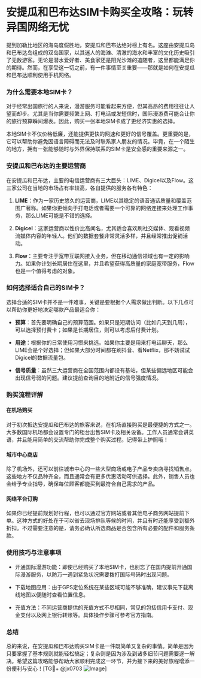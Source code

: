 # 安提瓜和巴布达SIM卡购买全攻略：玩转异国网络无忧

提到加勒比地区的海岛度假胜地，安提瓜和巴布达绝对榜上有名。这座由安提瓜岛和巴布达岛组成的双岛国家，以其迷人的海滩、清澈的海水和丰富的文化历史吸引了无数游客。无论是潜水爱好者、美食家还是阳光沙滩的追随者，这里都能满足你的期待。然而，在享受这一切之前，有一件事情至关重要——那就是如何在安提瓜和巴布达顺利使用手机网络。

### 为什么需要本地SIM卡？

对于经常出国旅行的人来说，漫游服务可能看起来方便，但其高昂的费用往往让人望而却步。尤其是当你需要频繁上网、打电话或发短信时，国际漫游费可能会让你的旅行预算瞬间爆表。因此，购买一张本地SIM卡成了更经济实惠的选择。

本地SIM卡不仅价格低廉，还能提供更快的网速和更好的信号覆盖。更重要的是，它可以帮助你避免因语言障碍而无法及时联系家人朋友的情况。毕竟，在一个陌生的地方，拥有一张能够随时与外界保持联系的SIM卡是安全感的重要来源之一。

### 安提瓜和巴布达的主要运营商

在安提瓜和巴布达，主要的电信运营商有三大巨头：LIME、Digicel以及Flow。这三家公司在当地的市场占有率较高，各自提供的服务各有特色：

1. **LIME**：作为一家历史悠久的运营商，LIME以其稳定的语音通话质量和覆盖范围广著称。如果你更倾向于打电话或者需要一个可靠的网络连接来处理工作事务，那么LIME可能是不错的选择。
   
2. **Digicel**：这家运营商以性价比高闻名，尤其适合喜欢刷社交媒体、观看视频流媒体内容的年轻人。他们的数据套餐非常灵活多样，并且经常推出促销活动。

3. **Flow**：主要专注于宽带互联网接入业务，但在移动通信领域也有一定的影响力。如果你计划长期居住在这里，并且希望获得高质量的家庭宽带服务，Flow也是一个值得考虑的对象。

### 如何选择适合自己的SIM卡？

选择合适的SIM卡并不是一件难事，关键是要根据个人需求做出判断。以下几点可以帮助你更好地决定哪款产品最适合你：

- **预算**：首先要明确自己的预算范围。如果只是短期访问（比如几天到几周），可以选择预付费卡；如果是长期居住，则可以考虑后付费计划。
  
- **用途**：根据你的日常使用习惯来挑选。如果你主要是用来打电话聊天，那么LIME会是个好选择；但如果大部分时间都在刷抖音、看Netflix，那不妨试试Digicel的数据流量包。

- **信号质量**：虽然三大运营商在全国范围内都设有基站，但某些偏远地区可能会出现信号弱的问题。建议提前查询目的地附近的信号强度情况。

### 购买流程详解

#### 在机场购买
对于初次抵达安提瓜和巴布达的旅客来说，在机场直接购买是最便捷的方式之一。大多数国际机场都会设置专门的柜台出售SIM卡及相关设备。工作人员通常会讲英语，并且能用简单的交流帮助你完成整个购买过程。记得带上护照哦！

#### 城市中心商店
除了机场外，还可以前往城市中心的一些大型商场或电子产品专卖店寻找销售点。这些地方不仅品种齐全，而且通常会有更多优惠活动可供选择。此外，销售人员也会给予专业指导，确保每位顾客都能买到最符合自己需求的产品。

#### 网络平台订购
如果你已经提前规划好行程，也可以通过官方网站或者其他电子商务网站提前下单。这种方式的好处在于可以省去现场排队等候的时间，并且有时还能享受到额外折扣。不过需要注意的是，请务必确认所选商品是否包含所有必要的配件和服务条款。

### 使用技巧与注意事项

- 开通国际漫游功能：即使已经购买了本地SIM卡，也别忘了在国内提前开通国际漫游服务，以防万一遇到紧急状况需要拨打国际号码时出现问题。
  
- 下载地图应用：由于GPS定位系统在某些区域可能不够准确，建议事先下载离线地图以便随时查看位置信息。

- 充值方法：不同运营商提供的充值方式不尽相同，常见的包括信用卡支付、现金支付以及网上银行转账等。具体操作步骤可参考官方指南。

### 总结

总的来说，在安提瓜和巴布达购买SIM卡是一件既简单又复杂的事情。简单是因为只要掌握了基本规则就能轻松搞定；复杂则是因为涉及到诸多细节问题需要逐一解决。希望这篇攻略能够帮助大家顺利完成这一环节，并为接下来的美好旅程增添一份便利与安心！[TG💪+ @jx0703 ![Image](https://github.com/user-attachments/assets/dbca1d08-cadb-493c-b0ec-ad6f7a83f270)]